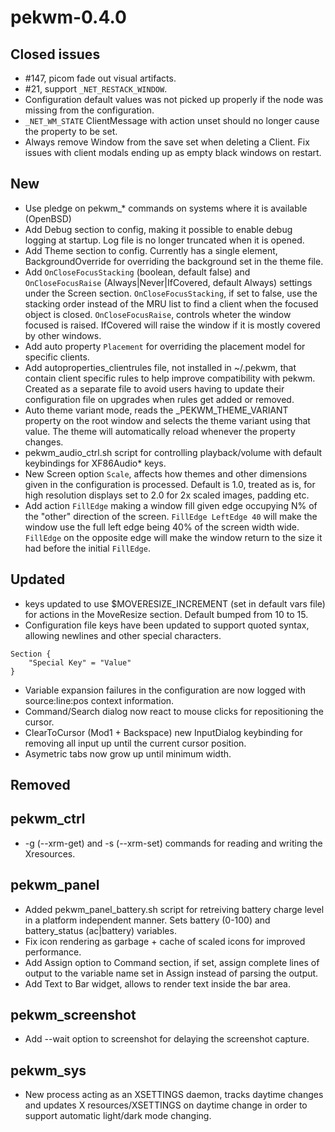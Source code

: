 pekwm-0.4.0
===========

Closed issues
-------------

* #147, picom fade out visual artifacts.
* #21, support `_NET_RESTACK_WINDOW`.
* Configuration default values was not picked up properly if the node was
  missing from the configuration.
* `_NET_WM_STATE` ClientMessage with action unset should no longer cause the
  property to be set.
* Always remove Window from the save set when deleting a Client. Fix issues
  with client modals ending up as empty black windows on restart.

New
---

* Use pledge on pekwm_* commands on systems where it is available (OpenBSD)
* Add Debug section to config, making it possible to enable debug logging
  at startup. Log file is no longer truncated when it is opened.
* Add Theme section to config. Currently has a single element,
  BackgroundOverride for overriding the background set in the theme file.
* Add `OnCloseFocusStacking` (boolean, default false) and
  `OnCloseFocusRaise` (Always|Never|IfCovered, default Always) settings under
  the Screen section.
  `OnCloseFocusStacking`, if set to false, use the stacking order instead of
  the MRU list to find a client when the focused object is closed.
  `OnCloseFocusRaise`, controls wheter the window focused is raised. IfCovered
  will raise the window if it is mostly covered by other windows.
* Add auto property `Placement` for overriding the placement model for specific
  clients.
* Add autoproperties_clientrules file, not installed in ~/.pekwm, that contain
  client specific rules to help improve compatibility with pekwm. Created as a
  separate file to avoid users having to update their configuration file on
  upgrades when rules get added or removed.
* Auto theme variant mode, reads the _PEKWM_THEME_VARIANT property on the root
  window and selects the theme variant using that value. The theme will
  automatically reload whenever the property changes.
* pekwm_audio_ctrl.sh script for controlling playback/volume with default
  keybindings for XF86Audio* keys.
* New Screen option `Scale`, affects how themes and other dimensions given in
  the configuration is processed. Default is 1.0, treated as is, for high
  resolution displays set to 2.0 for 2x scaled images, padding etc.
* Add action `FillEdge` making a window fill given edge occupying N% of the
  "other" direction of the screen. `FillEdge LeftEdge 40` will make the window
  use the full left edge being 40% of the screen width wide.
  `FillEdge` on the opposite edge will make the window return to the size it
  had before the initial `FillEdge`.

Updated
-------

* keys updated to use $MOVERESIZE_INCREMENT (set in default vars file) for
  actions in the MoveResize section. Default bumped from 10 to 15.
* Configuration file keys have been updated to support quoted syntax, allowing
  newlines and other special characters.

```
Section {
    "Special Key" = "Value"
}
```

* Variable expansion failures in the configuration are now logged with
  source:line:pos context information.
* Command/Search dialog now react to mouse clicks for repositioning the cursor.
* ClearToCursor (Mod1 + Backspace) new InputDialog keybinding for removing all
  input up until the current cursor position.
* Asymetric tabs now grow up until minimum width.

Removed
-------

## pekwm_ctrl

* -g (--xrm-get) and -s (--xrm-set) commands for reading and writing
  the Xresources.

## pekwm_panel

* Added pekwm_panel_battery.sh script for retreiving battery charge level in a
  platform independent manner. Sets battery (0-100) and battery_status
  (ac|battery) variables.
* Fix icon rendering as garbage + cache of scaled icons for improved
  performance.
* Add Assign option to Command section, if set, assign complete lines of output
  to the variable name set in Assign instead of parsing the output.
* Add Text to Bar widget, allows to render text inside the bar area.

## pekwm_screenshot

* Add --wait option to screenshot for delaying the screenshot capture.

## pekwm_sys

* New process acting as an XSETTINGS daemon, tracks daytime changes and updates
  X resources/XSETTINGS on daytime change in order to support automatic
  light/dark mode changing.
